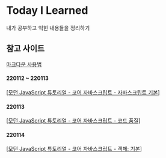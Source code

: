 # Today I Learned
내가 공부하고 익힌 내용들을 정리하기  

## 참고 사이트
[마크다운 사용법](https://gist.github.com/ihoneymon/652be052a0727ad59601)

#### 220112 ~ 220113
[[모던 JavaScript 튜토리얼 - 코어 자바스크립트 - 자바스크립트 기본]](ModernJavascriptTutorial/CoreJavascript/JavascriptBasic.md)

#### 220113
[[모던 JavaScript 튜토리얼 - 코어 자바스크립트 - 코드 품질]](ModernJavascriptTutorial/CoreJavascript/CodingPractice.md)

#### 220114
[[모던 JavaScript 튜토리얼 - 코어 자바스크립트 - 객체: 기본]](ModernJavascriptTutorial/CoreJavascript/ObjectBasic.md)
